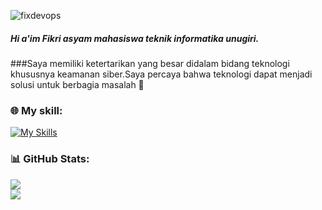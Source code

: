 ![fixdevops](img/git-header.png)
##### Hi a'im Fikri asyam mahasiswa teknik informatika unugiri.
###Saya memiliki ketertarikan yang besar didalam bidang teknologi khususnya keamanan siber.Saya percaya bahwa teknologi dapat menjadi solusi untuk berbagia masalah   👋

<!--
**fixdevops/fixdevops** is a ✨ _special_ ✨ repository because its `README.md` (this file) appears on your GitHub profile.

Here are some ideas to get you started:

- 🔭 I’m currently working on ...
- 🌱 I’m currently learning ...
- 👯 I’m looking to collaborate on ...
- 🤔 I’m looking for help with ...
- 💬 Ask me about ...
- 📫 How to reach me: ...
- 😄 Pronouns: ...
- ⚡ Fun fact: ...
-->
### 🌐 My skill:
[![My Skills](https://skillicons.dev/icons?i=aws,figma,html,css,php,python,linux&perline=)](https://skillicons.dev)







### 📊 GitHub Stats:
![](https://github-readme-stats.vercel.app/api?username=fixdevops&theme=dark&hide_border=false&include_all_commits=false&count_private=false)<br/>
![](https://nirzak-streak-stats.vercel.app/?user=fixdevops&theme=dark&hide_border=false)<br/>


<!-- Proudly created with GPRM ( https://gprm.itsvg.in ) -->
